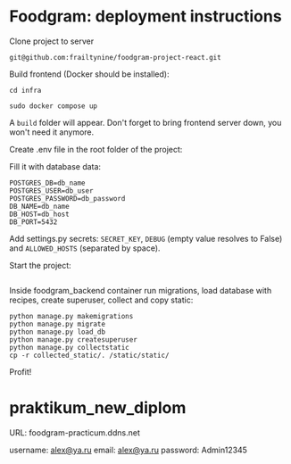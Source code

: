 # Foodgram: deployment instructions 

Clone project to server 
```
git@github.com:frailtynine/foodgram-project-react.git
```
Build frontend (Docker should be installed):
```
cd infra
```
```
sudo docker compose up
```
A `build` folder will appear. Don't forget to bring frontend server down, you won't need it anymore. 

Create .env file in the root folder of the project: 

Fill it with database data: 
```
POSTGRES_DB=db_name
POSTGRES_USER=db_user
POSTGRES_PASSWORD=db_password
DB_NAME=db_name
DB_HOST=db_host 
DB_PORT=5432
```
Add settings.py secrets: `SECRET_KEY`, `DEBUG` (empty value resolves to False) and `ALLOWED_HOSTS` (separated by space). 

Start the project: 
```sudo docker compose -f docker-compose.production.yml -d
```
Inside foodgram_backend container run migrations, load database with recipes, create superuser, collect and copy static:
```
python manage.py makemigrations
python manage.py migrate
python manage.py load_db
python manage.py createsuperuser
python manage.py collectstatic
cp -r collected_static/. /static/static/
```

Profit! 

# praktikum_new_diplom
URL: foodgram-practicum.ddns.net

username: alex@ya.ru
email: alex@ya.ru
password: Admin12345
